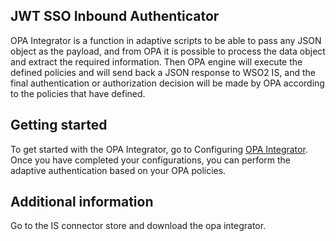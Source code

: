 ## JWT SSO Inbound Authenticator
OPA Integrator is a function in adaptive scripts to be able to pass any JSON object as the payload, and from OPA it is possible to process the data object and extract the required information. 
Then OPA engine will execute the defined policies and will send back a JSON response to WSO2 IS, 
and the final authentication or authorization decision will be made by OPA according to the policies that have defined.


## Getting started
To get started with the OPA Integrator, go to Configuring [OPA Integrator](config.md).
Once you have completed your configurations, you can perform the adaptive authentication based on your OPA policies.   

## Additional information
Go to the IS connector store and download the opa integrator.